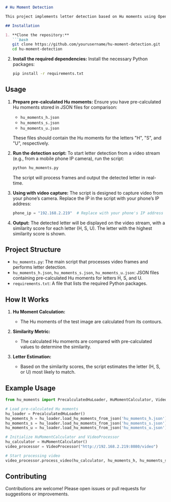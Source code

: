 ```markdown
# Hu Moment Detection

This project implements letter detection based on Hu moments using OpenCV. It compares pre-calculated Hu moments with test images or video frames to identify the letter present in the image.

## Installation

1. **Clone the repository:**
   ```bash
   git clone https://github.com/yourusername/hu-moment-detection.git
   cd hu-moment-detection
   ```

2. **Install the required dependencies:**
   Install the necessary Python packages:
   ```bash
   pip install -r requirements.txt
   ```

## Usage

1. **Prepare pre-calculated Hu moments:**
   Ensure you have pre-calculated Hu moments stored in JSON files for comparison:
   - `hu_moments_h.json`
   - `hu_moments_s.json`
   - `hu_moments_u.json`

   These files should contain the Hu moments for the letters "H", "S", and "U", respectively.

2. **Run the detection script:**
   To start letter detection from a video stream (e.g., from a mobile phone IP camera), run the script:
   ```bash
   python hu_moments.py
   ```

   The script will process frames and output the detected letter in real-time.

3. **Using with video capture:**
   The script is designed to capture video from your phone’s camera. Replace the IP in the script with your phone’s IP address:
   ```python
   phone_ip = "192.168.2.219"  # Replace with your phone's IP address
   ```

4. **Output:**
   The detected letter will be displayed on the video stream, with a similarity score for each letter (H, S, U). The letter with the highest similarity score is shown.

## Project Structure

- `hu_moments.py`: The main script that processes video frames and performs letter detection.
- `hu_moments_h.json`, `hu_moments_s.json`, `hu_moments_u.json`: JSON files containing pre-calculated Hu moments for letters H, S, and U.
- `requirements.txt`: A file that lists the required Python packages.

## How It Works

1. **Hu Moment Calculation:**
   - The Hu moments of the test image are calculated from its contours.
   
2. **Similarity Metric:**
   - The calculated Hu moments are compared with pre-calculated values to determine the similarity.

3. **Letter Estimation:**
   - Based on the similarity scores, the script estimates the letter (H, S, or U) most likely to match.

## Example Usage

```python
from hu_moments import PrecalculatedHuLoader, HuMomentCalculator, VideoProcessor

# Load pre-calculated Hu moments
hu_loader = PrecalculatedHuLoader()
hu_moments_h = hu_loader.load_hu_moments_from_json('hu_moments_h.json')
hu_moments_s = hu_loader.load_hu_moments_from_json('hu_moments_s.json')
hu_moments_u = hu_loader.load_hu_moments_from_json('hu_moments_u.json')

# Initialize HuMomentCalculator and VideoProcessor
hu_calculator = HuMomentCalculator()
video_processor = VideoProcessor("http://192.168.2.219:8080/video")

# Start processing video
video_processor.process_video(hu_calculator, hu_moments_h, hu_moments_s, hu_moments_u)
```

## Contributing

Contributions are welcome! Please open issues or pull requests for suggestions or improvements.